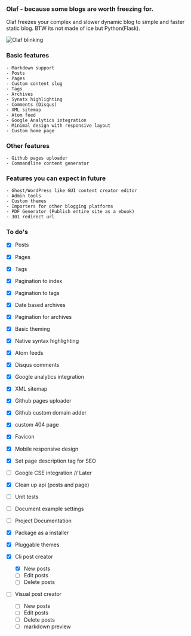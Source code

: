 ### Olaf - because some blogs are worth freezing for.

Olaf freezes your complex and slower dynamic blog to simple and faster static blog. BTW its not made of ice but Python(Flask).

![Olaf blinking](http://i.imgur.com/wIZFNMa.gif "Olaf")

### Basic features
	- Markdown support
	- Posts
	- Pages
	- Custom content slug
	- Tags
	- Archives
	- Synatx highlighting
	- Comments (Disqus)
	- XML sitemap
	- Atom feed
	- Google Analytics integration
	- Minimal design with responsive layout
	- Custom home page

### Other features
	- Github pages uploader
	- Commandline content generator

### Features you can expect in future
	- Ghost/WordPress like GUI content creator editor
	- Admin tools
	- Custom themes
	- Importers for other blogging platforms
	- PDF Generator (Publish entire site as a ebook)
	- 301 redirect url

### To do's

- [x] Posts
- [x] Pages
- [x] Tags
- [x] Pagination to index
- [x] Pagination to tags
- [x] Date based archives
- [x] Pagination for archives
- [x] Basic theming
- [x] Native syntax highlighting
- [x] Atom feeds
- [x] Disqus comments
- [x] Google analytics integration
- [x] XML sitemap
- [x] Github pages uploader
- [x] Github custom domain adder
- [x] custom 404 page
- [x] Favicon
- [x] Mobile responsive design
- [x] Set page description tag for SEO
- [ ] Google CSE integration // Later
- [x] Clean up api (posts and page)
- [ ] Unit tests
- [ ] Document example settings
- [ ] Project Documentation
- [x] Package as a installer
- [x] Pluggable themes

- [x] Cli post creator
	- [x] New posts
	- [ ] Edit posts
	- [ ] Delete posts

- [ ] Visual post creator
	- [ ] New posts
	- [ ] Edit posts
	- [ ] Delete posts
	- [ ] markdown preview
